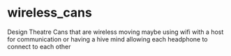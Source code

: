 # wireless_cans
Design Theatre Cans that are wireless moving maybe using wifi with a host for communication or having a hive mind allowing each headphone to connect to each other
